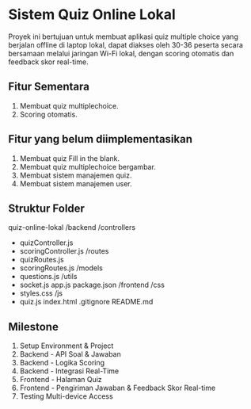 # Sistem Quiz Online Lokal

Proyek ini bertujuan untuk membuat aplikasi quiz multiple choice yang berjalan offline di laptop lokal, dapat diakses oleh 30-36 peserta secara bersamaan melalui jaringan Wi-Fi lokal, dengan scoring otomatis dan feedback skor real-time.

## Fitur Sementara

1. Membuat quiz multiplechoice.
2. Scoring otomatis.

## Fitur yang belum diimplementasikan

1. Membuat quiz Fill in the blank.
2. Membuat quiz multiplechoice bergambar.
3. Membuat sistem manajemen quiz.
4. Membuat sistem manajemen user.

## Struktur Folder

quiz-online-lokal
/backend
/controllers

- quizController.js
- scoringController.js
  /routes
- quizRoutes.js
- scoringRoutes.js
  /models
- questions.js
  /utils
- socket.js
  app.js
  package.json
  /frontend
  /css
- styles.css
  /js
- quiz.js
  index.html
  .gitignore
  README.md

## Milestone

1. Setup Environment & Project
2. Backend - API Soal & Jawaban
3. Backend - Logika Scoring
4. Backend - Integrasi Real-Time
5. Frontend - Halaman Quiz
6. Frontend - Pengiriman Jawaban & Feedback Skor Real-time
7. Testing Multi-device Access

